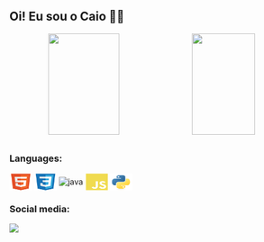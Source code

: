 ## Oi! Eu sou o Caio 👋🏻
<div align="center">
  <img height="180em" width="50%" src="https://github-readme-stats.vercel.app/api?username=caioantnio&show_icons=true&hide=stars,issues&theme=dark">
  <img height="180em" width="47%" src="https://github-readme-stats.vercel.app/api/top-langs/?username=caioantnio&layout=compact&theme=dark"/>
</div>

##
### Languages:
<div style="display: inline_block">
  <img align="center" alt="HTML" height="30" width="40" src="https://raw.githubusercontent.com/devicons/devicon/master/icons/html5/html5-original.svg">
  <img align="center" alt="CSS" height="30" width="40" src="https://raw.githubusercontent.com/devicons/devicon/master/icons/css3/css3-original.svg">
  <img align="center" alt="java" height="30" width="40" src="https://cdn.jsdelivr.net/gh/devicons/devicon/icons/java/java-original.svg"> 
  <img align="center" alt="Js" height="30" width="40" src="https://raw.githubusercontent.com/devicons/devicon/master/icons/javascript/javascript-plain.svg">
  <img align="center" alt="Python" height="30" width="40" src="https://raw.githubusercontent.com/devicons/devicon/master/icons/python/python-original.svg">
</div>

<!--
<div style="dislpay: inline_block"><br/>
<img alt="html5" src="https://img.shields.io/badge/HTML5-E34F26?style=for-the-badge&logo=html5&logoColor=white"/>
<img alt="css3" src="https://img.shields.io/badge/CSS3-1572B6?style=for-the-badge&logo=css3&logoColor=white"/>
<img alt="java" src="https://img.shields.io/badge/Java-ED8B00?style=for-the-badge&logo=openjdk&logoColor=white"/>
<img alt="python" src="https://img.shields.io/badge/Python-14354C?style=for-the-badge&logo=python&logoColor=white"/>
<img alt="js" src="https://img.shields.io/badge/JavaScript-323330?style=for-the-badge&logo=javascript&logoColor=F7DF1E"/>
</div>
-->
### Social media:
<div>
  <a href="https://instagram.com/wspconno" target="_blank"><img src="https://img.shields.io/badge/-Instagram-%23E4405F?style=for-the-badge&logo=instagram&logoColor=white" target="_blank"></a>
</div>

